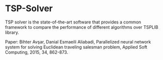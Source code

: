 # TSP-Solver
TSP solver is the state-of-the-art software that provides a common framework to compare the performance of different algorithms over TSPLIB library.

Paper:
Bihter Avşar, Danial Esmaeili Aliabadi, Parallelized neural network system for solving Euclidean traveling salesman problem, Applied Soft Computing, 2015, 34, 862-873.

